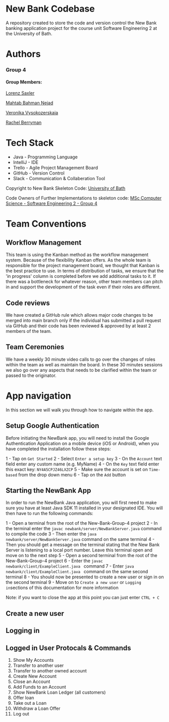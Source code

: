 # New Bank Codebase

A repository created to store the code and version control the New Bank banking application project for the course unit Software Engineering 2 at the University of Bath.

# Authors

### Group 4

#### Group Members:

[Lorenz Saxler](https://github.com/lorenzsaxler)

[Mahtab Bahman Nejad](https://github.com/mahtabnejad90)

[Veronika Vysokozerskaia](https://github.com/matiek8)

[Rachel Berryman](https://github.com/rachelkberryman)

# Tech Stack

- Java - Programming Language
- IntelliJ - IDE
- Trello - Agile Project Management Board
- GitHub - Version Control
- Slack - Communication & Collaberation Tool

Copyright to New Bank Skeleton Code: [University of Bath](bath.ac.uk)

Code Owners of Further Implementations to skeleton code: [MSc Computer Science - Software Engineering 2 - Group 4](https://github.com/orgs/msc-computer-science-group-4/teams/group-4/members)

# Team Conventions

## Workflow Management

This team is using the Kanban method as the workflow management system. Because of the flexibility Kanban offers. As the whole team is responsible for the project management board, we thought that Kanban is the best practice to use. In terms of distribution of tasks, we ensure that the 'in progress' column is completed before we add additional tasks to it. If there was a bottleneck for whatever reason, other team members can pitch in and support the development of the task even if their roles are different.

## Code reviews

We have created a GitHub rule which allows major code changes to be merged into main branch only if the individual has submitted a pull request via GitHub and their code has been reviewed & approved by at least 2 members of the team.

## Team Ceremonies

We have a weekly 30 minute video calls to go over the changes of roles within the team as well as maintain the board. In these 30 minutes sessions we also go over any aspects that needs to be clarified within the team or passed to the originator.

# App navigation

In this section we will walk you through how to navigate within the app.

## Setup Google Authentication

Before initiating the NewBank app, you will need to install the Google Authentication Application on a mobile device (iOS or Android), when you have completed the installation follow these steps:

1 - Tap on `Get Started`
2 - Select `Enter a setup key`
3 - On the `Account` text field enter any custom name (e.g. MyName)
4 - On the `Key` text field enter this exact key: `NY4A5CPJZ46LXZCP`
5 - Make sure the account is set on `Time-based` from the drop down menu
6 - Tap on the `Add` button

## Starting the NewBank App

In order to run the NewBank Java application, you will first need to make sure you have at least Java SDK 11 installed in your designated IDE. You will then have to run the following commands:

1 - Open a terminal from the root of the New-Bank-Group-4 project
2 - In the terminal enter the `javac newbank/server/NewBankServer.java` command to compile the code
3 - Then enter the `java newbank/server/NewBankServer.java` command on the same terminal
4 - Then you should get a message on the terminal stating that the New Bank Server is listening to a local port number. Leave this terminal open and move on to the next step
5 - Open a second terminal from the root of the New-Bank-Group-4 project
6 - Enter the `javac newbank/client/ExampleClient.java ` command
7 - Enter `java newbank/client/ExampleClient.java ` command on the same second terminal
8 - You should now be presented to create a new user or sign in on the second terminal
9 - Move on to `Create a new user` or `Logging in`sections of this documentation for more information

Note: if you want to close the app at this point you can just enter `CTRL + C` 

## Create a new user


## Logging in

## Logged in User Protocals & Commands

1. Show My Accounts
2. Transfer to another user
3. Transfer to another owned account
4. Create New Account
5. Close an Account
6. Add Funds to an Account
7. Show NewBank Loan Ledger (all customers)
8. Offer loan
9. Take out a Loan
10. Withdraw a Loan Offer
11. Log out
